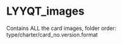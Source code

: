 LYYQT_images
============

Contains ALL the card images, folder order: type/charter/card_no.version.format
